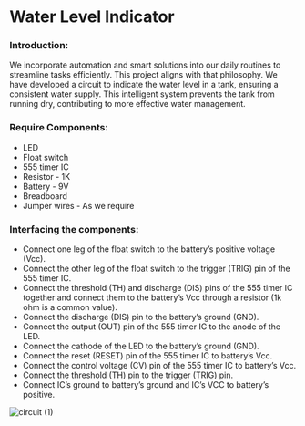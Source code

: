 
# Water Level Indicator

### Introduction:
We incorporate automation and smart solutions into our daily routines to streamline tasks efficiently. This project aligns with that philosophy. We have developed a circuit to indicate the water level in a tank, ensuring a consistent water supply. This intelligent system prevents the tank from running dry, contributing to more effective water management.

### Require Components:
- LED
- Float switch
- 555 timer IC
- Resistor - 1K
- Battery - 9V
- Breadboard
- Jumper wires - As we require


### Interfacing the components:
- Connect one leg of the float switch to the battery’s positive voltage (Vcc).
- Connect the other leg of the float switch to the trigger (TRIG) pin of the 555 timer IC.
- Connect the threshold (TH) and discharge (DIS) pins of the 555 timer IC together and connect them to the battery’s Vcc through a resistor (1k ohm is a common value).
- Connect the discharge (DIS) pin to the battery’s ground (GND).
- Connect the output (OUT) pin of the 555 timer IC to the anode of the LED.
- Connect the cathode of the LED to the battery’s ground (GND).
- Connect the reset (RESET) pin of the 555 timer IC to battery’s Vcc.
- Connect the control voltage (CV) pin of the 555 timer IC to battery’s Vcc.
- Connect the threshold (TH) pin to the trigger (TRIG) pin.
- Connect IC’s ground to battery’s ground and IC’s VCC to battery’s positive.

![circuit (1)](https://github.com/abhiramiselvan/Water-level-indicator/assets/144225835/311c7b2f-fe47-4be4-8c03-70df46191205)




